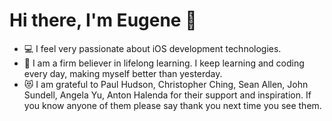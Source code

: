 # Hi there, I'm Eugene 👋 


- 💻 I feel very passionate about iOS development technologies.
- 📖 I am a firm believer in lifelong learning. I keep learning and coding every day, making myself better than yesterday.
- 😻  I am grateful to Paul Hudson, Christopher Ching, Sean Allen, John Sundell, Angela Yu, Anton Halenda for their support and inspiration. If you know anyone of them please say thank you next time you see them.  
